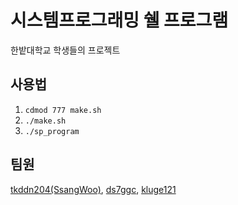 # 시스템프로그래밍 쉘 프로그램
한밭대학교 학생들의 프로젝트
## 사용법
1. `cdmod 777 make.sh`
2. `./make.sh`
2. `./sp_program`
## 팀원
[tkddn204(SsangWoo)](https://github.com/tkddn204),
[ds7ggc](https://github.com/ds7ggc),
[kluge121](https://github.com/kluge121)
